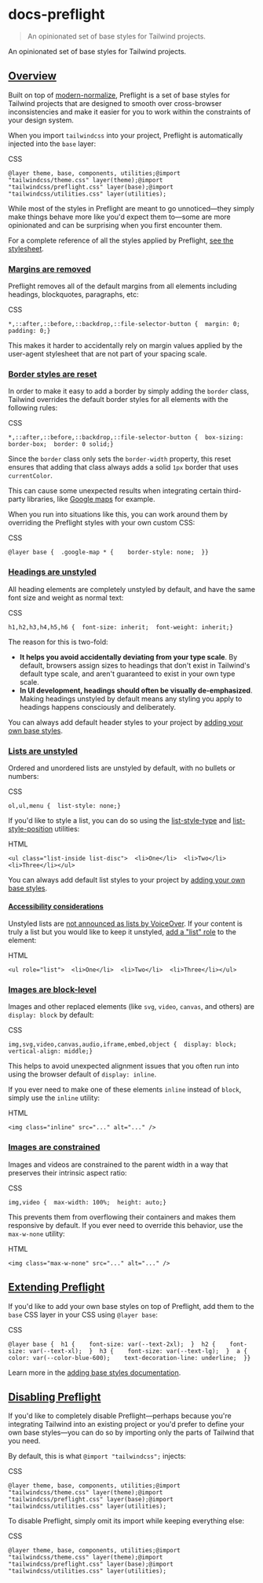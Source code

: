 # docs-preflight

> An opinionated set of base styles for Tailwind projects.



An opinionated set of base styles for Tailwind projects.

## [Overview](#overview)

Built on top of [modern-normalize](https://github.com/sindresorhus/modern-normalize), Preflight is a set of base styles for Tailwind projects that are designed to smooth over cross-browser inconsistencies and make it easier for you to work within the constraints of your design system.

When you import `tailwindcss` into your project, Preflight is automatically injected into the `base` layer:

CSS

    @layer theme, base, components, utilities;@import "tailwindcss/theme.css" layer(theme);@import "tailwindcss/preflight.css" layer(base);@import "tailwindcss/utilities.css" layer(utilities);

While most of the styles in Preflight are meant to go unnoticed—they simply make things behave more like you'd expect them to—some are more opinionated and can be surprising when you first encounter them.

For a complete reference of all the styles applied by Preflight, [see the stylesheet](https://github.com/tailwindlabs/tailwindcss/blob/main/packages/tailwindcss/preflight.css).

### [Margins are removed](#margins-are-removed)

Preflight removes all of the default margins from all elements including headings, blockquotes, paragraphs, etc:

CSS

    *,::after,::before,::backdrop,::file-selector-button {  margin: 0;  padding: 0;}

This makes it harder to accidentally rely on margin values applied by the user-agent stylesheet that are not part of your spacing scale.

### [Border styles are reset](#border-styles-are-reset)

In order to make it easy to add a border by simply adding the `border` class, Tailwind overrides the default border styles for all elements with the following rules:

CSS

    *,::after,::before,::backdrop,::file-selector-button {  box-sizing: border-box;  border: 0 solid;}

Since the `border` class only sets the `border-width` property, this reset ensures that adding that class always adds a solid `1px` border that uses `currentColor`.

This can cause some unexpected results when integrating certain third-party libraries, like [Google maps](https://github.com/tailwindlabs/tailwindcss/issues/484) for example.

When you run into situations like this, you can work around them by overriding the Preflight styles with your own custom CSS:

CSS

    @layer base {  .google-map * {    border-style: none;  }}

### [Headings are unstyled](#headings-are-unstyled)

All heading elements are completely unstyled by default, and have the same font size and weight as normal text:

CSS

    h1,h2,h3,h4,h5,h6 {  font-size: inherit;  font-weight: inherit;}

The reason for this is two-fold:

*   **It helps you avoid accidentally deviating from your type scale**. By default, browsers assign sizes to headings that don't exist in Tailwind's default type scale, and aren't guaranteed to exist in your own type scale.
*   **In UI development, headings should often be visually de-emphasized**. Making headings unstyled by default means any styling you apply to headings happens consciously and deliberately.

You can always add default header styles to your project by [adding your own base styles](about:/docs/adding-custom-styles#adding-base-styles).

### [Lists are unstyled](#lists-are-unstyled)

Ordered and unordered lists are unstyled by default, with no bullets or numbers:

CSS

    ol,ul,menu {  list-style: none;}

If you'd like to style a list, you can do so using the [list-style-type](/docs/list-style-type) and [list-style-position](/docs/list-style-position) utilities:

HTML

    <ul class="list-inside list-disc">  <li>One</li>  <li>Two</li>  <li>Three</li></ul>

You can always add default list styles to your project by [adding your own base styles](about:/docs/adding-custom-styles#adding-base-styles).

#### [Accessibility considerations](#accessibility-considerations)

Unstyled lists are [not announced as lists by VoiceOver](https://unfetteredthoughts.net/2017/09/26/voiceover-and-list-style-type-none/). If your content is truly a list but you would like to keep it unstyled, [add a "list" role](https://www.scottohara.me/blog/2019/01/12/lists-and-safari.html) to the element:

HTML

    <ul role="list">  <li>One</li>  <li>Two</li>  <li>Three</li></ul>

### [Images are block-level](#images-are-block-level)

Images and other replaced elements (like `svg`, `video`, `canvas`, and others) are `display: block` by default:

CSS

    img,svg,video,canvas,audio,iframe,embed,object {  display: block;  vertical-align: middle;}

This helps to avoid unexpected alignment issues that you often run into using the browser default of `display: inline`.

If you ever need to make one of these elements `inline` instead of `block`, simply use the `inline` utility:

HTML

    <img class="inline" src="..." alt="..." />

### [Images are constrained](#images-are-constrained)

Images and videos are constrained to the parent width in a way that preserves their intrinsic aspect ratio:

CSS

    img,video {  max-width: 100%;  height: auto;}

This prevents them from overflowing their containers and makes them responsive by default. If you ever need to override this behavior, use the `max-w-none` utility:

HTML

    <img class="max-w-none" src="..." alt="..." />

## [Extending Preflight](#extending-preflight)

If you'd like to add your own base styles on top of Preflight, add them to the `base` CSS layer in your CSS using `@layer base`:

CSS

    @layer base {  h1 {    font-size: var(--text-2xl);  }  h2 {    font-size: var(--text-xl);  }  h3 {    font-size: var(--text-lg);  }  a {    color: var(--color-blue-600);    text-decoration-line: underline;  }}

Learn more in the [adding base styles documentation](about:/docs/adding-custom-styles#adding-base-styles).

## [Disabling Preflight](#disabling-preflight)

If you'd like to completely disable Preflight—perhaps because you're integrating Tailwind into an existing project or you'd prefer to define your own base styles—you can do so by importing only the parts of Tailwind that you need.

By default, this is what `@import "tailwindcss";` injects:

CSS

    @layer theme, base, components, utilities;@import "tailwindcss/theme.css" layer(theme);@import "tailwindcss/preflight.css" layer(base);@import "tailwindcss/utilities.css" layer(utilities);

To disable Preflight, simply omit its import while keeping everything else:

CSS

    @layer theme, base, components, utilities;@import "tailwindcss/theme.css" layer(theme);@import "tailwindcss/preflight.css" layer(base);@import "tailwindcss/utilities.css" layer(utilities);
